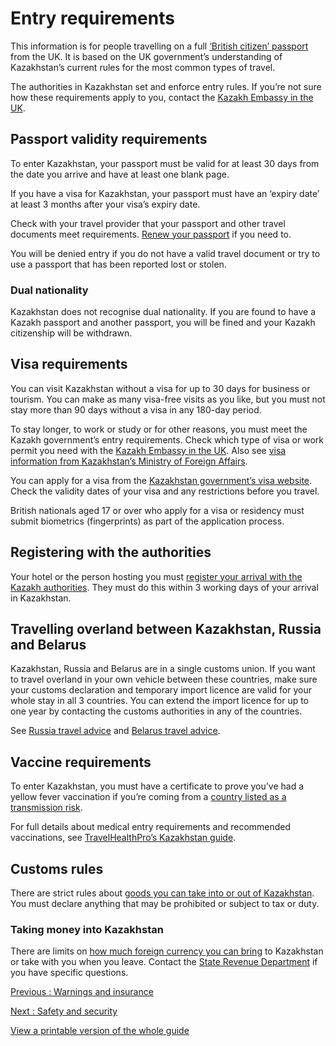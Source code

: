 # Entry requirements

This information is for people travelling on a full [‘British citizen’ passport](https://www.gov.uk/types-of-british-nationality) from the UK. It is based on the UK government’s understanding of Kazakhstan’s current rules for the most common types of travel.

The authorities in Kazakhstan set and enforce entry rules. If you’re not sure how these requirements apply to you, contact the [Kazakh Embassy in the UK](https://www.gov.kz/memleket/entities/mfa-london?lang=en).

## Passport validity requirements

To enter Kazakhstan, your passport must be valid for at least 30 days from the date you arrive and have at least one blank page.

If you have a visa for Kazakhstan, your passport must have an ‘expiry date’ at least 3 months after your visa’s expiry date.

Check with your travel provider that your passport and other travel documents meet requirements. [Renew your passport](https://www.gov.uk/renew-adult-passport/renew) if you need to.

You will be denied entry if you do not have a valid travel document or try to use a passport that has been reported lost or stolen.

### Dual nationality

Kazakhstan does not recognise dual nationality. If you are found to have a Kazakh passport and another passport, you will be fined and your Kazakh citizenship will be withdrawn.

## Visa requirements

You can visit Kazakhstan without a visa for up to 30 days for business or tourism. You can make as many visa-free visits as you like, but you must not stay more than 90 days without a visa in any 180-day period.

To stay longer, to work or study or for other reasons, you must meet the Kazakh government’s entry requirements. Check which type of visa or work permit you need with the [Kazakh Embassy in the UK](https://www.gov.kz/memleket/entities/mfa-london?lang=en). Also see [visa information from Kazakhstan’s Ministry of Foreign Affairs](https://www.gov.kz/memleket/entities/mfa/activities/3053?lang=en&parentId=3051).

You can apply for a visa from the [Kazakhstan government’s visa website](https://vmp.gov.kz/en/). Check the validity dates of your visa and any restrictions before you travel.

British nationals aged 17 or over who apply for a visa or residency must submit biometrics (fingerprints) as part of the application process.

## Registering with the authorities

Your hotel or the person hosting you must [register your arrival with the Kazakh authorities](https://vmp.gov.kz/en/services/notice-service). They must do this within 3 working days of your arrival in Kazakhstan.

## Travelling overland between Kazakhstan, Russia and Belarus

Kazakhstan, Russia and Belarus are in a single customs union. If you want to travel overland in your own vehicle between these countries, make sure your customs declaration and temporary import licence are valid for your whole stay in all 3 countries. You can extend the import licence for up to one year by contacting the customs authorities in any of the countries.

See [Russia travel advice](https://www.gov.uk/foreign-travel-advice/russia) and [Belarus travel advice](https://www.gov.uk/foreign-travel-advice/belarus).

## Vaccine requirements

To enter Kazakhstan, you must have a certificate to prove you’ve had a yellow fever vaccination if you’re coming from a [country listed as a transmission risk](https://nathnacyfzone.org.uk/factsheet/65/countries-with-risk-of-yellow-fever-transmission).

For full details about medical entry requirements and recommended vaccinations, see [TravelHealthPro’s Kazakhstan guide](https://travelhealthpro.org.uk/country/116/kazakhstan#Vaccine_Recommendations).

## Customs rules

There are strict rules about [goods you can take into or out of Kazakhstan](https://egov.kz/cms/en/articles/customs/rules-for-importing-goods). You must declare anything that may be prohibited or subject to tax or duty.

### Taking money into Kazakhstan

There are limits on [how much foreign currency you can bring](https://egov.kz/cms/en/articles/customs/rules-for-importing-goods) to Kazakhstan or take with you when you leave. Contact the [State Revenue Department](https://kgd.gov.kz/en/node/66966) if you have specific questions.

[Previous
:
Warnings and insurance](/foreign-travel-advice/kazakhstan)

[Next
:
Safety and security](/foreign-travel-advice/kazakhstan/safety-and-security)

[View a printable version of the whole guide](/foreign-travel-advice/kazakhstan/print)
